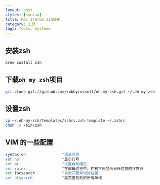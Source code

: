 ```yaml
---
layout: post
styles: [syntax]
title: Mac Iterm2 zsh使用
category: 工具
tags: Tools, Systems
---
```


## 安装zsh

```bash
brew install zsh
```

## 下载`oh my zsh`项目

```bash
git clone git://github.com/robbyrussell/oh-my-zsh.git ~/.oh-my-zsh
```

## 设置zsh

```bash
cp ~/.oh-my-zsh/templates/zshrc.zsh-template ~/.zshrc
chsh -s /bin/zsh
```
## VIM 的一些配置

```bash
syntax on                "语法高亮
set nu!                  "显示行号
set ai!                  "设置自动缩进
set ruler                "在编辑过程中，在右下角显示光标位置的状态行
set incsearch            "自动匹配单词的位置
set hlsearch             "高亮查找到的所有单词
```